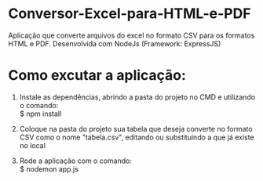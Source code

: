 # Conversor-Excel-para-HTML-e-PDF
Aplicação que converte arquivos do excel no formato CSV para os formatos HTML e PDF. Desenvolvida com NodeJs (Framework: ExpressJS)

# Como excutar a aplicação:

1. Instale as dependências, abrindo a pasta do projeto no CMD e utilizando o comando:<br>
  $ npm install
  
2. Coloque na pasta do projeto sua tabela que deseja converte no formato CSV como o nome "tabela.csv", editando ou substituindo a que já existe no local<br>
  
3. Rode a aplicação com o comando:<br>
  $ nodemon app.js
